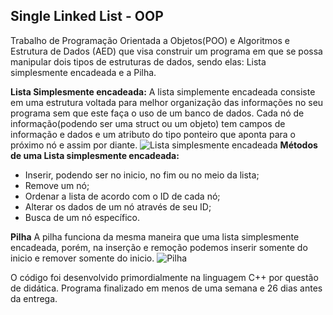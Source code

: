 ## Single Linked List - OOP
Trabalho de Programação Orientada a Objetos(POO) e Algoritmos e Estrutura de Dados (AED) que visa construir um programa em que se possa manipular dois tipos de estruturas de dados, sendo elas: Lista simplesmente encadeada e a Pilha.

**Lista Simplesmente encadeada:**
A lista simplemente encadeada consiste em uma estrutura voltada para melhor organização das informações no seu programa sem que este faça o uso de um banco de dados. Cada nó de informação(podendo ser uma struct ou um objeto) tem campos de informação e dados e um atributo do tipo ponteiro que aponta para o próximo nó e assim por diante.
![Lista simplesmente encadeada](https://encrypted-tbn0.gstatic.com/images?q=tbn%3AANd9GcSgxWfKCdqbFY0xEggGpAJVA8IDhAhc0gvNm7UngeAjf6LjqTks)
**Métodos de uma Lista simplesmente encadeada:**
* Inserir, podendo ser no inicio, no fim ou no meio da lista;
* Remove um nó;
* Ordenar a lista de acordo com o ID de cada nó;
* Alterar os dados de um nó através de seu ID;
* Busca de um nó específico.

**Pilha**
A pilha funciona da mesma maneira que uma lista simplesmente encadeada, porém, na inserção e remoção podemos inserir somente do inicio e remover somente do inicio.
![Pilha](http://pds26.egloos.com/pds/201405/12/87/a0278987_5370b1e2653c7.jpg)


O código foi desenvolvido primordialmente na linguagem C++ por questão de didática.
Programa finalizado em menos de uma semana e 26 dias antes da entrega.
